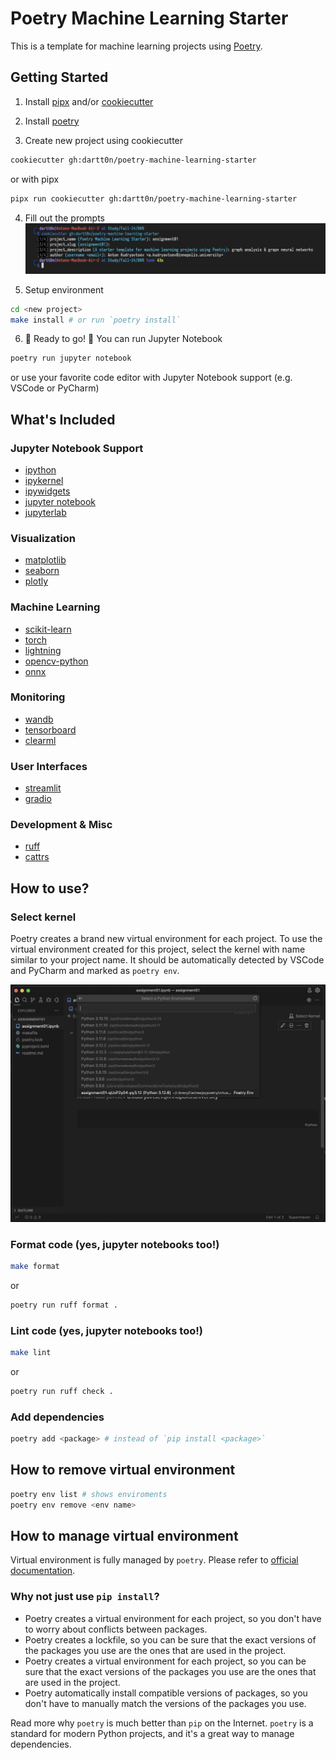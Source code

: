 # Poetry Machine Learning Starter

This is a template for machine learning projects using [Poetry](https://python-poetry.org).

## Getting Started

1. Install [pipx](https://pypa.github.io/pipx) and/or [cookiecutter](https://cookiecutter.readthedocs.io/en/stable/installation.html)

2. Install [poetry](https://python-poetry.org/docs/#installation)

3. Create new project using cookiecutter
```bash
cookiecutter gh:dartt0n/poetry-machine-learning-starter
```
or with pipx
```bash
pipx run cookiecutter gh:dartt0n/poetry-machine-learning-starter
```

4. Fill out the prompts
![example of running cookiecutter](assets/example.png)

5. Setup environment
```bash
cd <new project>
make install # or run `poetry install`
```

6. 🎉 Ready to go! 🎉
You can run Jupyter Notebook
```bash
poetry run jupyter notebook
```
or use your favorite code editor with Jupyter Notebook support (e.g. VSCode or PyCharm)

## What's Included

### Jupyter Notebook Support
- [ipython](https://ipython.readthedocs.io/en/stable/index.html)
- [ipykernel](https://ipython.readthedocs.io/en/stable/install/kernel_install.html)
- [ipywidgets](https://ipywidgets.readthedocs.io/en/latest/index.html)
- [jupyter notebook](https://jupyter.org)
- [jupyterlab](https://jupyterlab.readthedocs.io/en/stable/index.html)
### Visualization
- [matplotlib](https://matplotlib.org/stable/)
- [seaborn](https://seaborn.pydata.org)
- [plotly](https://plotly.com/python/)
### Machine Learning
- [scikit-learn](https://scikit-learn.org/stable/)
- [torch](https://pytorch.org)
- [lightning](https://lightning.ai)
- [opencv-python](https://pypi.org/project/opencv-python/)
- [onnx](https://onnx.ai)
### Monitoring
- [wandb](https://wandb.ai)
- [tensorboard](https://www.tensorflow.org/tensorboard)
- [clearml](https://clear.ml)
### User Interfaces
- [streamlit](https://streamlit.io)
- [gradio](https://gradio.app)
### Development & Misc
- [ruff](https://github.com/charliermarsh/ruff)
- [cattrs](https://cattrs.readthedocs.io/en/stable/)

## How to use?

### Select kernel
Poetry creates a brand new virtual environment for each project. To use the virtual environment created for this project, select the kernel with name similar to your project name. It should be automatically detected by VSCode and PyCharm and marked as `poetry env`.

![example of selecting kernel](assets/kernel.png)

### Format code (yes, jupyter notebooks too!)
```bash
make format
```
or
```bash
poetry run ruff format .
```

### Lint code (yes, jupyter notebooks too!)
```bash
make lint
```
or
```bash
poetry run ruff check .
```

### Add dependencies
```bash
poetry add <package> # instead of `pip install <package>`
```

## How to remove virtual environment
```bash
poetry env list # shows enviroments
poetry env remove <env name>
```

## How to manage virtual environment
Virtual environment is fully managed by `poetry`. Please refer to [official documentation](https://python-poetry.org).

### Why not just use `pip install`?

- Poetry creates a virtual environment for each project, so you don't have to worry about conflicts between packages.
- Poetry creates a lockfile, so you can be sure that the exact versions of the packages you use are the ones that are used in the project.
- Poetry creates a virtual environment for each project, so you can be sure that the exact versions of the packages you use are the ones that are used in the project.
- Poetry automatically install compatible versions of packages, so you don't have to manually match the versions of the packages you use.

Read more why `poetry` is much better than `pip` on the Internet. `poetry` is a standard for modern Python projects, and it's a great way to manage dependencies.

